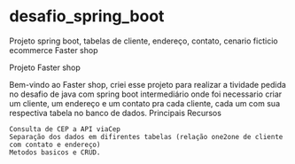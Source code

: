 # desafio_spring_boot
Projeto spring boot, tabelas de cliente, endereço, contato, cenario ficticio ecommerce Faster shop

Projeto Faster shop

Bem-vindo ao Faster shop, criei esse projeto para realizar a tividade pedida no desafio de java com spring boot intermediário onde foi necessario criar um cliente, um endereço e um contato pra cada cliente, cada um com sua respectiva tabela no banco de dados.
Principais Recursos

    Consulta de CEP a API viaCep
    Separação dos dados em difirentes tabelas (relação one2one de cliente com contato e endereço)
    Metodos basicos e CRUD.
